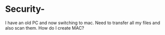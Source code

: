 # Security-
I have an old PC and now switching to mac. Need to transfer all my files and also scan them. How do I create MAC?
